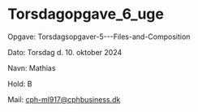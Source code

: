 # Torsdagopgave_6_uge

Opgave: Torsdagsopgaver-5---Files-and-Composition

Dato: Torsdag d. 10. oktober 2024

Navn: Mathias

Hold: B

Mail: cph-ml917@cphbusiness.dk